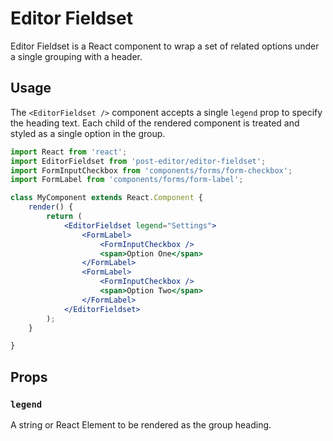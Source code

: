 # Editor Fieldset

Editor Fieldset is a React component to wrap a set of related options under a single grouping with a header.

## Usage

The `<EditorFieldset />` component accepts a single `legend` prop to specify the heading text. Each child of the rendered component is treated and styled as a single option in the group.

```jsx
import React from 'react';
import EditorFieldset from 'post-editor/editor-fieldset';
import FormInputCheckbox from 'components/forms/form-checkbox';
import FormLabel from 'components/forms/form-label';

class MyComponent extends React.Component {
	render() {
		return (
			<EditorFieldset legend="Settings">
				<FormLabel>
					<FormInputCheckbox />
					<span>Option One</span>
				</FormLabel>
				<FormLabel>
					<FormInputCheckbox />
					<span>Option Two</span>
				</FormLabel>
			</EditorFieldset>
		);
	}

}
```

## Props

### `legend`

A string or React Element to be rendered as the group heading.

